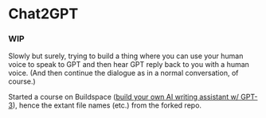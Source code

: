 # Chat2GPT 
### WIP

Slowly but surely, trying to build a thing where you can use your human voice to speak to GPT and then hear GPT reply back to you with a human voice. (And then continue the dialogue as in a normal conversation, of course.) 

Started a course on Buildspace ([build your own AI writing assistant w/ GPT-3](https://buildspace.so/builds/ai-writer)), hence the extant file names (etc.) from the forked repo.
